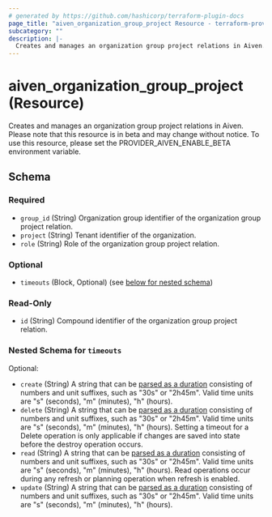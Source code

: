 ```yaml
---
# generated by https://github.com/hashicorp/terraform-plugin-docs
page_title: "aiven_organization_group_project Resource - terraform-provider-aiven"
subcategory: ""
description: |-
  Creates and manages an organization group project relations in Aiven. Please note that this resource is in beta and may change without notice. To use this resource, please set the PROVIDERAIVENENABLE_BETA environment variable.
---
```


# aiven_organization_group_project (Resource)

Creates and manages an organization group project relations in Aiven. Please note that this resource is in beta and may change without notice. To use this resource, please set the PROVIDER_AIVEN_ENABLE_BETA environment variable.



<!-- schema generated by tfplugindocs -->
## Schema

### Required

- `group_id` (String) Organization group identifier of the organization group project relation.
- `project` (String) Tenant identifier of the organization.
- `role` (String) Role of the organization group project relation.

### Optional

- `timeouts` (Block, Optional) (see [below for nested schema](#nestedblock--timeouts))

### Read-Only

- `id` (String) Compound identifier of the organization group project relation.

<a id="nestedblock--timeouts"></a>
### Nested Schema for `timeouts`

Optional:

- `create` (String) A string that can be [parsed as a duration](https://pkg.go.dev/time#ParseDuration) consisting of numbers and unit suffixes, such as "30s" or "2h45m". Valid time units are "s" (seconds), "m" (minutes), "h" (hours).
- `delete` (String) A string that can be [parsed as a duration](https://pkg.go.dev/time#ParseDuration) consisting of numbers and unit suffixes, such as "30s" or "2h45m". Valid time units are "s" (seconds), "m" (minutes), "h" (hours). Setting a timeout for a Delete operation is only applicable if changes are saved into state before the destroy operation occurs.
- `read` (String) A string that can be [parsed as a duration](https://pkg.go.dev/time#ParseDuration) consisting of numbers and unit suffixes, such as "30s" or "2h45m". Valid time units are "s" (seconds), "m" (minutes), "h" (hours). Read operations occur during any refresh or planning operation when refresh is enabled.
- `update` (String) A string that can be [parsed as a duration](https://pkg.go.dev/time#ParseDuration) consisting of numbers and unit suffixes, such as "30s" or "2h45m". Valid time units are "s" (seconds), "m" (minutes), "h" (hours).
